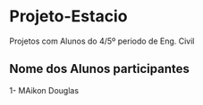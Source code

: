 # Projeto-Estacio
 Projetos com Alunos do 4/5º periodo de Eng. Civil
 
 ## Nome dos Alunos participantes
1- MAikon Douglas
